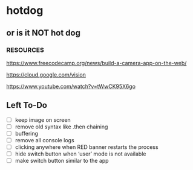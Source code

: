 # hotdog

## or is it NOT hot dog

### RESOURCES

https://www.freecodecamp.org/news/build-a-camera-app-on-the-web/

https://cloud.google.com/vision

https://www.youtube.com/watch?v=tWwCK95X6go

## Left To-Do
- [ ] keep image on screen
- [ ] remove old syntax like .then chaining
- [ ] buffering
- [ ] remove all console logs
- [ ] clicking anywhere when RED banner restarts the process
- [ ] hide switch button when ‘user’ mode is not available
- [ ] make switch button similar to the app
